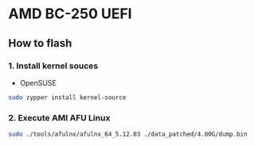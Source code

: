 # AMD BC-250 UEFI

## How to flash

### 1. Install kernel souces

* OpenSUSE

```bash
sudo zypper install kernel-source
```


### 2. Execute AMI AFU Linux

```bash
sudo ./tools/afulnx/afulnx_64_5.12.03 ./data_patched/4.00G/dump.bin
```
